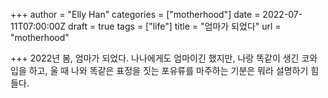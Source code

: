 +++
author = "Elly Han"
categories = ["motherhood"]
date = 2022-07-11T07:00:00Z
draft = true
tags = ["life"]
title = "엄마가 되었다"
url = "motherhood"

+++
2022년 봄, 엄마가 되었다. 나나에게도 엄마이긴 했지만, 나랑 똑같이 생긴 코와 입을 하고, 울 때 나와 똑같은 표정을 짓는 포유류를 마주하는 기분은 뭐라 설명하기 힘들다. 
